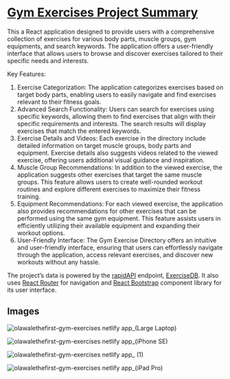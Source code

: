 # [Gym Exercises Project Summary](http://olawalethefirst-gym-exercises.netlify.app) 
This a React application designed to provide users with a comprehensive collection of exercises for various body parts, muscle groups, gym equipments, and search keywords. The application offers a user-friendly interface that allows users to browse and discover exercises tailored to their specific needs and interests.

Key Features:
1. Exercise Categorization: The application categorizes exercises based on target body parts, enabling users to easily navigate and find exercises relevant to their fitness goals.
2. Advanced Search Functionality: Users can search for exercises using specific keywords, allowing them to find exercises that align with their specific requirements and interests. The search results will display exercises that match the entered keywords.
3. Exercise Details and Videos: Each exercise in the directory include detailed information on target muscle groups, body parts and equipment. Exercise details also suggests videos related to the viewed exercise, offering users additional visual guidance and inspiration.
4. Muscle Group Recommendations: In addition to the viewed exercise, the application suggests other exercises that target the same muscle groups. This feature allows users to create well-rounded workout routines and explore different exercises to maximize their fitness training.
5. Equipment Recommendations: For each viewed exercise, the application also provides recommendations for other exercises that can be performed using the same gym equipment. This feature assists users in efficiently utilizing their available equipment and expanding their workout options.
6. User-Friendly Interface: The Gym Exercise Directory offers an intuitive and user-friendly interface, ensuring that users can effortlessly navigate through the application, access relevant exercises, and discover new workouts without any hassle.

The project’s data is powered by the [rapidAPI](https://rapidapi.com) endpoint, [ExerciseDB](https://rapidapi.com/justin-WFnsXH_t6/api/exercisedb). It also uses [React Router](https://reactrouter.com/en/main) for navigation and [React Bootstrap](https://react-bootstrap.github.io/) component library for its user interface. 


## Images

![olawalethefirst-gym-exercises netlify app_(Large Laptop)](https://github.com/olawalethefirst/gym_exercises/assets/66824020/6716e6b8-8e9c-4de2-963d-45dd91e440d8)

![olawalethefirst-gym-exercises netlify app_(iPhone SE)](https://github.com/olawalethefirst/gym_exercises/assets/66824020/3c36d2d9-0ec6-4089-abec-526c812aa143)

![olawalethefirst-gym-exercises netlify app_ (1)](https://github.com/olawalethefirst/gym_exercises/assets/66824020/f3330598-8d47-4d4e-a512-1d949259b4a7)

![olawalethefirst-gym-exercises netlify app_(iPad Pro)](https://github.com/olawalethefirst/gym_exercises/assets/66824020/83429e67-07c7-4f96-b968-58093df19462)
